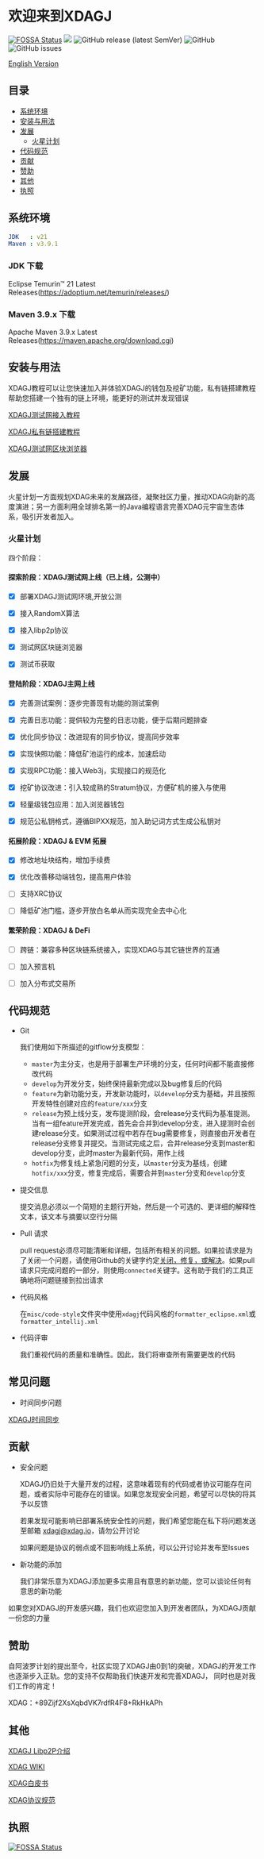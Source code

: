 # 欢迎来到XDAGJ

[![FOSSA Status](https://app.fossa.com/api/projects/git%2Bgithub.com%2FXDagger%2Fxdagj.svg?type=shield)](https://app.fossa.com/projects/git%2Bgithub.com%2FXDagger%2Fxdagj?ref=badge_shield) ![](https://github.com/XDagger/xdagj/actions/workflows/maven.yml/badge.svg) ![GitHub release (latest SemVer)](https://img.shields.io/github/v/release/XDagger/xdagj) ![GitHub](https://img.shields.io/github/license/XDagger/xdagj) ![GitHub issues](https://img.shields.io/github/issues/XDagger/xdagj)


[English Version](../README.md)

## 目录
  - [系统环境](#系统环境)
  - [安装与用法](#安装与用法)
  - [发展](#发展)
    - [火星计划](#火星计划)
  - [代码规范](#代码规范)
  - [贡献](#贡献)
  - [赞助](#赞助)
  - [其他](#其他)
  - [执照](#执照)

## 系统环境

```yaml
JDK   : v21
Maven : v3.9.1
```

### JDK 下载
Eclipse Temurin™ 21 Latest Releases(https://adoptium.net/temurin/releases/)

### Maven 3.9.x 下载
Apache Maven 3.9.x Latest Releases(https://maven.apache.org/download.cgi)


## 安装与用法

XDAGJ教程可以让您快速加入并体验XDAGJ的钱包及挖矿功能，私有链搭建教程帮助您搭建一个独有的链上环境，能更好的测试并发现错误

[XDAGJ测试网接入教程](XDAGJ_TestNet_Tutorial_zh.md)

[XDAGJ私有链搭建教程](XDAGJ_Devnet_Tutorial_zh.md)

[XDAGJ测试网区块浏览器](http://146.56.240.230/)

## 发展

火星计划一方面规划XDAG未来的发展路径，凝聚社区力量，推动XDAG向新的高度演进；另一方面利用全球排名第一的Java编程语言完善XDAG元宇宙生态体系，吸引开发者加入。

### 火星计划

四个阶段：

#### 探索阶段：XDAGJ测试网上线（已上线，公测中）

- [x] 部署XDAGJ测试网环境,开放公测
  
- [x] 接入RandomX算法
  
- [x] 接入libp2p协议
  
- [x] 测试网区块链浏览器
  
- [x] 测试币获取


#### 登陆阶段：XDAGJ主网上线

- [x] 完善测试案例：逐步完善现有功能的测试案例
  
- [x] 完善日志功能：提供较为完整的日志功能，便于后期问题排查
  
- [x] 优化同步协议：改进现有的同步协议，提高同步效率
  
- [x] 实现快照功能：降低矿池运行的成本，加速启动
  
- [x] 实现RPC功能：接入Web3j，实现接口的规范化
  
- [x] 挖矿协议改进：引入较成熟的Stratum协议，方便矿机的接入与使用
  
- [x] 轻量级钱包应用：加入浏览器钱包
  
- [x] 规范公私钥格式，遵循BIPXX规范，加入助记词方式生成公私钥对

#### 拓展阶段：XDAGJ & EVM 拓展

- [x] 修改地址块结构，增加手续费
  
- [x] 优化改善移动端钱包，提高用户体验
  
- [ ] 支持XRC协议
  
- [ ] 降低矿池门槛，逐步开放白名单从而实现完全去中心化

#### 繁荣阶段：XDAGJ & DeFi

- [ ] 跨链：兼容多种区块链系统接入，实现XDAG与其它链世界的互通
  
- [ ] 加入预言机
  
- [ ] 加入分布式交易所

## 代码规范

- Git

  我们使用如下所描述的gitflow分支模型：

  - `master`为主分支，也是用于部署生产环境的分支，任何时间都不能直接修改代码
  - `develop`为开发分支，始终保持最新完成以及bug修复后的代码
  - `feature`为新功能分支，开发新功能时，以`develop`分支为基础，并且按照开发特性创建对应的`feature/xxx`分支
  - `release`为预上线分支，发布提测阶段，会release分支代码为基准提测。当有一组feature开发完成，首先会合并到develop分支，进入提测时会创建release分支。如果测试过程中若存在bug需要修复，则直接由开发者在release分支修复并提交。当测试完成之后，合并release分支到master和develop分支，此时master为最新代码，用作上线
  - `hotfix`为修复线上紧急问题的分支，以`master`分支为基线，创建`hotfix/xxx`分支，修复完成后，需要合并到`master`分支和`develop`分支

- 提交信息

  提交消息必须以一个简短的主题行开始，然后是一个可选的、更详细的解释性文本，该文本与摘要以空行分隔

- Pull 请求

  pull request必须尽可能清晰和详细，包括所有相关的问题。如果拉请求是为了关闭一个问题，请使用Github的关键字约定[关闭，修复，或解决](https://help.github.com/articles/closing-issues-via-commit-messages/)。如果pull请求只完成问题的一部分，则使用`connected`关键字。这有助于我们的工具正确地将问题链接到拉出请求

- 代码风格

  在`misc/code-style`文件夹中使用`xdagj`代码风格的`formatter_eclipse.xml`或`formatter_intellij.xml`

- 代码评审

  我们重视代码的质量和准确性。因此，我们将审查所有需要更改的代码

## 常见问题

- 时间同步问题

[XDAGJ时间同步](XDAGJ_Time_Synchronization_zh.md)
## 贡献

- 安全问题

  XDAGJ仍旧处于大量开发的过程，这意味着现有的代码或者协议可能存在问题，或者实际中可能存在的错误。如果您发现安全问题，希望可以尽快的将其予以反馈

  若果发现可能影响已部署系统安全性的问题，我们希望您能在私下将问题发送至邮箱 xdagj@xdag.io，请勿公开讨论

  如果问题是协议的弱点或不回影响线上系统，可以公开讨论并发布至Issues

- 新功能的添加

  我们非常乐意为XDAGJ添加更多实用且有意思的新功能，您可以谈论任何有意思的新功能

如果您对XDAGJ的开发感兴趣，我们也欢迎您加入到开发者团队，为XDAGJ贡献一份您的力量


## 赞助

自阿波罗计划的提出至今，社区实现了XDAGJ由0到1的突破，XDAGJ的开发工作也逐渐步入正轨。您的支持不仅帮助我们快速开发和完善XDAGJ， 同时也是对我们工作的肯定！

XDAG：+89Zijf2XsXqbdVK7rdfR4F8+RkHkAPh

## 其他
[XDAGJ Libp2P介绍](./XDAGJ_Networking_Specification.md)

[XDAG WIKI](https://github.com/XDagger/xdag/wiki)  

[XDAG白皮书](https://github.com/XDagger/xdag/blob/master/WhitePaper%20zh-cn.md)

[XDAG协议规范](https://github.com/XDagger/xdag/blob/master/Protocol-cn.md)


## 执照


[![FOSSA Status](https://app.fossa.com/api/projects/git%2Bgithub.com%2FXDagger%2Fxdagj.svg?type=large)](https://app.fossa.com/projects/git%2Bgithub.com%2FXDagger%2Fxdagj?ref=badge_large)


